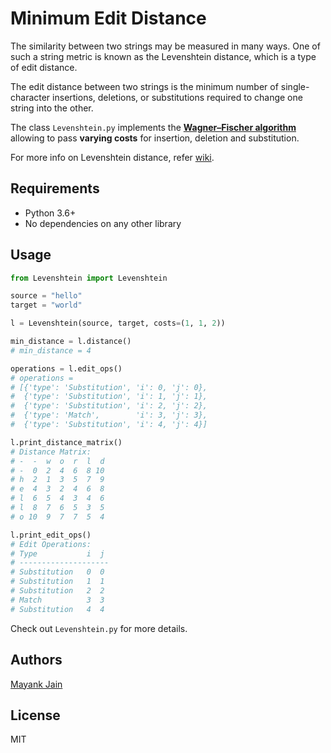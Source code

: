 # Minimum Edit Distance

The similarity between two strings may be measured in many ways. One of such a string metric is known as the Levenshtein distance, which is a type of edit distance.

The edit distance between two strings is the minimum number of single-character insertions, deletions, or substitutions required to change one string into the other.

The class `Levenshtein.py` implements the **[Wagner–Fischer algorithm](https://en.wikipedia.org/wiki/Wagner%E2%80%93Fischer_algorithm)** allowing to pass **varying costs** for insertion, deletion and substitution.

For more info on Levenshtein distance, refer [wiki](https://en.wikipedia.org/wiki/Levenshtein_distance).

## Requirements

- Python 3.6+
- No dependencies on any other library

## Usage

```python
from Levenshtein import Levenshtein

source = "hello"
target = "world"

l = Levenshtein(source, target, costs=(1, 1, 2))

min_distance = l.distance()
# min_distance = 4

operations = l.edit_ops()
# operations =
# [{'type': 'Substitution', 'i': 0, 'j': 0},
#  {'type': 'Substitution', 'i': 1, 'j': 1},
#  {'type': 'Substitution', 'i': 2, 'j': 2},
#  {'type': 'Match',        'i': 3, 'j': 3},
#  {'type': 'Substitution', 'i': 4, 'j': 4}]

l.print_distance_matrix()
# Distance Matrix:
# -  -  w  o  r  l  d
# -  0  2  4  6  8 10
# h  2  1  3  5  7  9
# e  4  3  2  4  6  8
# l  6  5  4  3  4  6
# l  8  7  6  5  3  5
# o 10  9  7  7  5  4

l.print_edit_ops()
# Edit Operations:
# Type           i  j
# --------------------
# Substitution   0  0
# Substitution   1  1
# Substitution   2  2
# Match          3  3
# Substitution   4  4
```

Check out `Levenshtein.py` for more details.

## Authors

[Mayank Jain](https://github.com/mayank-02)

## License

MIT
